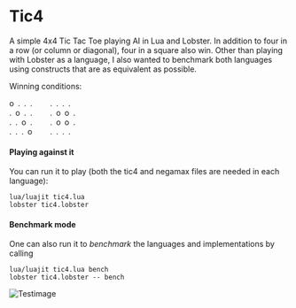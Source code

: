 # Tic4
A simple 4x4 Tic Tac Toe playing AI in Lua and Lobster. In addition to four in a row (or column or diagonal), four in a square also win. Other than playing with Lobster as a language, I also wanted to benchmark both languages using constructs that are as equivalent as possible.

Winning conditions:
<p>
o&ensp;.&ensp;.&ensp;.&emsp;&emsp; .&ensp;.&ensp;.&ensp;.<br>
.&ensp;o&ensp;.&ensp;.&emsp;&emsp; .&ensp;o&ensp;o&ensp;.<br>
.&ensp;.&ensp;o&ensp;.&emsp;&emsp; .&ensp;o&ensp;o&ensp;.<br>
.&ensp;.&ensp;.&ensp;o&emsp;&emsp; .&ensp;.&ensp;.&ensp;.<br>
</p>

#### Playing against it
You can run it to play (both the tic4 and negamax files are needed in each language):<br>
```
lua/luajit tic4.lua
lobster tic4.lobster
```

#### Benchmark mode
One can also run it to *benchmark* the languages and implementations by calling<br>
```
lua/luajit tic4.lua bench
lobster tic4.lobster -- bench
```

![Testimage](test.png)
